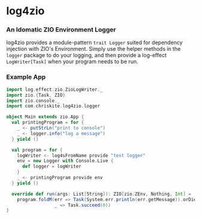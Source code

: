 # log4zio
### An Idomatic ZIO Environment Logger

log4zio provides a module-pattern `trait Logger` suited for dependency injection with ZIO's Environment. Simply use the helper methods in the `logger` package to do your logging, and then provide a log-effect `LogWriter[Task]` when your program needs to be run.

### Example App
```scala
import log.effect.zio.ZioLogWriter._
import zio.{Task, ZIO}
import zio.console._
import com.chriskite.log4zio.logger

object Main extends zio.App {
  val printingProgram = for {
    _ <- putStrLn("print to console")
    _ <- logger.info("log a message")
  } yield ()

  val program = for {
    logWriter <- log4sFromName provide "test logger"
    env = new Logger with Console.Live {
      def logger = logWriter
    }
    _ <- printingProgram provide env
  } yield ()

  override def run(args: List[String]): ZIO[zio.ZEnv, Nothing, Int] =
    program.foldM(err => Task(System.err.println(err.getMessage)).orDie.as(1),
                  _ => Task.succeed(0))
}

```
